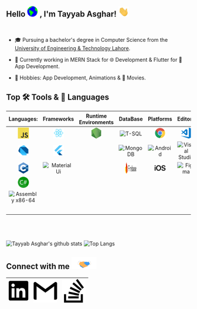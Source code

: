 ## Hello <img src="assets/Earth.gif" width="29px"> , I'm Tayyab Asghar! <img src="assets/Hi.gif" width="29px">

<br />

- 🎓 Pursuing a bachelor's degree in Computer Science from the [University of Engineering & Technology Lahore](https://uet.edu.pk/).

- 🔭 Currently working in MERN Stack for 🌐 Development & Flutter for 📱 App Development.

- 🎨 Hobbies: App Development, Animations & 🍿 Movies.

## Top 🛠️ Tools & 📙 Languages

|                                                                           Languages:                                                                            |                                                                               Frameworks                                                                               | Runtime Environments |                                                                              DataBase                                                                               |                                                                              Platforms                                                                              |                                                                                           Editors                                                                                           |                                                                             VCS                                                                             |                                                                                  Others                                                                                   |
| :-------------------------------------------------------------------------------------------------------------------------------------------------------------: | :--------------------------------------------------------------------------------------------------------------------------------------------------------------------: | :------------------: | :-----------------------------------------------------------------------------------------------------------------------------------------------------------------: | :-----------------------------------------------------------------------------------------------------------------------------------------------------------------: | :-----------------------------------------------------------------------------------------------------------------------------------------------------------------------------------------: | :---------------------------------------------------------------------------------------------------------------------------------------------------------: | :-----------------------------------------------------------------------------------------------------------------------------------------------------------------------: |
|                                                                            ![JS][js]                                                                            |                                                                            ![React][react]                                                                             |    ![NodeJs][njs]    |                         <img src="https://career.guru99.com/wp-content/uploads/2016/09/Tsql-icon.png" alt="T-SQL" width="30" height="30"/>                          | <img src="https://raw.githubusercontent.com/github/explore/80688e429a7d4ef2fca1e82350fe8e3517d3494d/topics/chrome/chrome.png" alt="Chrome" width="30" height="30"/> | <img src="https://raw.githubusercontent.com/github/explore/80688e429a7d4ef2fca1e82350fe8e3517d3494d/topics/visual-studio-code/visual-studio-code.png" alt="VSCode" width="30" height="30"/> | <img src="https://raw.githubusercontent.com/github/explore/80688e429a7d4ef2fca1e82350fe8e3517d3494d/topics/git/git.png" width="30" alt="Git" height="30" /> | <img src="https://raw.githubusercontent.com/github/explore/80688e429a7d4ef2fca1e82350fe8e3517d3494d/topics/terminal/terminal.png" alt="Terminal" width="30" height="30"/> |
|  <img src="https://raw.githubusercontent.com/github/explore/80688e429a7d4ef2fca1e82350fe8e3517d3494d/topics/dart/dart.png" width="30" alt="Dart" height="30"/>  | <img src="https://raw.githubusercontent.com/github/explore/80688e429a7d4ef2fca1e82350fe8e3517d3494d/topics/flutter/flutter.png" alt="Flutter" width="30" height="30"/> |     <!-- 3.2 -->     | <img src="https://www.clipartmax.com/png/full/114-1147615_mongodb-leaf-open-source-nosql-database-startups-mongodb-logo.png" alt="MongoDB" width="20" height="30"/> |                 <img src="https://raw.githubusercontent.com/gilbarbara/logos/master/logos/android-icon.svg" alt="Android" width="30" height="30"/>                  |     <img src="https://static.wikia.nocookie.net/logopedia/images/6/62/Brand_Visual_Studio_Win_2019.svg/revision/latest?cb=20191019024151" alt="Visual Studio" width="30" height="30"/>      |                                                                        <!-- 7.2 -->                                                                         |                                                                               <!-- 8.2 -->                                                                                |
|   <img src="https://raw.githubusercontent.com/github/explore/80688e429a7d4ef2fca1e82350fe8e3517d3494d/topics/cpp/cpp.png" width="30" alt="C++" height="30"/>    |                             <img src="https://img.icons8.com/color/48/000000/material-ui.png" alt="Material Ui"  width="30" height="30"/>                              |     <!-- 3.3 -->     |                   <img src="https://raw.githubusercontent.com/gilbarbara/logos/master/logos/firebase.svg" alt="Firebase" width="30" height="30"/>                   |     <img src="https://raw.githubusercontent.com/github/explore/80688e429a7d4ef2fca1e82350fe8e3517d3494d/topics/ios/ios.png" alt="IOS" width="30" height="30"/>      |                                     <img src="https://upload.wikimedia.org/wikipedia/commons/3/33/Figma-logo.svg" alt="Figma" width="30" height="30"/>                                      |                                                                        <!-- 7.3 -->                                                                         |                                                                               <!-- 8.3 -->                                                                                |
| <img src="https://raw.githubusercontent.com/github/explore/80688e429a7d4ef2fca1e82350fe8e3517d3494d/topics/csharp/csharp.png" alt="CS" width="30" height="30"/> |                                                                              <!-- 2.4 -->                                                                              |     <!-- 3.4 -->     |                                                                            <!-- 4.4 -->                                                                             |                                                                            <!-- 5.4 -->                                                                             |                                                                                        <!-- 6.4 -->                                                                                         |                                                                        <!-- 7.4 -->                                                                         |                                                                               <!-- 8.4 -->                                                                                |
|               <img src="https://assets.exercism.io/tracks/x86-64-assembly-bordered-turquoise.png" alt="Assembly x86-64" width="30" height="30"/>                |                                                                              <!-- 2.5 -->                                                                              |     <!-- 3.5 -->     |                                                                            <!-- 4.5 -->                                                                             |                                                                            <!-- 5.5 -->                                                                             |                                                                                        <!-- 6.5 -->                                                                                         |                                                                        <!-- 7.5 -->                                                                         |                                                                               <!-- 8.5 -->                                                                                |
|                                                                          <!-- 1.6 -->                                                                           |                                                                              <!-- 2.6 -->                                                                              |     <!-- 3.6 -->     |                                                                            <!-- 4.6 -->                                                                             |                                                                            <!-- 5.6 -->                                                                             |                                                                                        <!-- 6.6 -->                                                                                         |                                                                        <!-- 7.6 -->                                                                         |                                                                               <!-- 8.6 -->                                                                                |
|                                                                          <!-- 1.7 -->                                                                           |                                                                              <!-- 2.7 -->                                                                              |     <!-- 3.7 -->     |                                                                            <!-- 4.7 -->                                                                             |                                                                            <!-- 5.7 -->                                                                             |                                                                                        <!-- 6.7 -->                                                                                         |                                                                        <!-- 7.7 -->                                                                         |                                                                               <!-- 8.7 -->                                                                                |
|                                                                          <!-- 1.8 -->                                                                           |                                                                              <!-- 2.8 -->                                                                              |     <!-- 3.8 -->     |                                                                            <!-- 4.8 -->                                                                             |                                                                            <!-- 5.8 -->                                                                             |                                                                                        <!-- 6.8 -->                                                                                         |                                                                        <!-- 7.8 -->                                                                         |                                                                               <!-- 8.8 -->                                                                                |
|                                                                          <!-- 1.9 -->                                                                           |                                                                              <!-- 2.9 -->                                                                              |     <!-- 3.9 -->     |                                                                            <!-- 4.9 -->                                                                             |                                                                            <!-- 5.9 -->                                                                             |                                                                                        <!-- 6.9 -->                                                                                         |                                                                        <!-- 7.9 -->                                                                         |                                                                               <!-- 8.9  -->                                                                               |
|                                                                          <!-- 1.10 -->                                                                          |                                                                             <!-- 2.10 -->                                                                              |    <!--  3.10 -->    |                                                                            <!-- 4.10 -->                                                                            |                                                                            <!-- 5.10 -->                                                                            |                                                                                        <!-- 6.10 -->                                                                                        |                                                                        <!-- 7.10 -->                                                                        |                                                                               <!-- 8.10 -->                                                                               |

<!--
 Commented the empty cells of the Table. The numbers will help in placing the future Logos in Table.
 -->

<br />

#

![Tayyab Asghar's github stats][stat]
![Top Langs][lang]

## Connect with me <img src="assets/Handshake.gif" height="32px" />

| [![ldin]][lac] | [![gm]][gmac] | [![sof]][sofac] |
| :------------: | :-----------: | :-------------: |

<!--
- 🔭 I’m currently working on ...
- 🌱 I’m currently learning ...
- 👯 I’m looking to collaborate on ...
- 🤔 I’m looking for help with ...
- 💬 Ask me about ...
- 📫 How to reach me: ...
- 😄 Pronouns: ...
- ⚡ Fun fact: ...
-->

<!-- https://raw.githubusercontent.com/github/explore/80688e429a7d4ef2fca1e82350fe8e3517d3494d/topics/react/react.png -->

[js]: assets/js.png
[react]: assets/react.png
[njs]: assets/nodejs.png

<!-- -->

[stat]: https://github-readme-stats.vercel.app/api?username=TayyabAsghar&show_icons=true&hide_border=true&count_private=true&theme=onedark
[lang]: https://github-readme-stats.vercel.app/api/top-langs/?username=TayyabAsghar&hide=python&layout=compact&hide_border=true&count_private=true&theme=onedark

<!-- "https://cdn.jsdelivr.net/npm/simple-icons@v3/icons/stackoverflow.svg" -->

[ldin]: assets/linkedin.svg
[lac]: https://www.linkedin.com/in/muhammad-tayyab-asghar-033a0b196/
[gm]: assets/gmail.svg
[gmac]: mailto:muhammadtayyabasghar@gmail.com
[sof]: assets/stackoverflow.svg
[sofac]: https://stackoverflow.com/users/12767370/m-tayyab-asghar/
